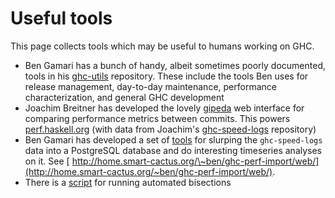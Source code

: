 # Useful tools



This page collects tools which may be useful to humans working on GHC.


- Ben Gamari has a bunch of handy, albeit sometimes poorly documented, tools in his [
  ghc-utils](http://github.com/bgamari/ghc-utils) repository. These include the tools Ben uses for release management, day-to-day maintenance, performance characterization, and general GHC development 
- Joachim Breitner has developed the lovely [
  gipeda](http://github.com/nomeata/gipeda) web interface for comparing performance metrics between commits. This powers [
  perf.haskell.org](http://perf.haskell.org/) (with data from Joachim's [
  ghc-speed-logs](http://github.com/nomeata/ghc-speed-logs) repository)
- Ben Gamari has developed a set of [
  tools](http://github.com/bgamari/ghc-perf-import) for slurping the `ghc-speed-logs` data into a PostgreSQL database and do interesting timeseries analyses on it. See [
  http://home.smart-cactus.org/\~ben/ghc-perf-import/web/](http://home.smart-cactus.org/~ben/ghc-perf-import/web/).
- There is a [script](working-conventions/bisection) for running automated bisections
